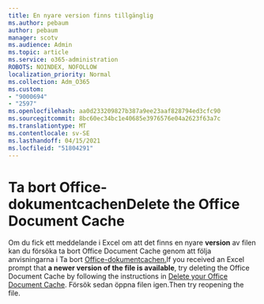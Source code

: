 ```yaml
---
title: En nyare version finns tillgänglig
ms.author: pebaum
author: pebaum
manager: scotv
ms.audience: Admin
ms.topic: article
ms.service: o365-administration
ROBOTS: NOINDEX, NOFOLLOW
localization_priority: Normal
ms.collection: Adm_O365
ms.custom:
- "9000694"
- "2597"
ms.openlocfilehash: aa0d233209827b387a9ee23aaf828794ed3cfc90
ms.sourcegitcommit: 8bc60ec34bc1e40685e3976576e04a2623f63a7c
ms.translationtype: MT
ms.contentlocale: sv-SE
ms.lasthandoff: 04/15/2021
ms.locfileid: "51804291"
---
```

# <a name="delete-the-office-document-cache"></a><span data-ttu-id="42f98-102">Ta bort Office-dokumentcachen</span><span class="sxs-lookup"><span data-stu-id="42f98-102">Delete the Office Document Cache</span></span>

<span data-ttu-id="42f98-103">Om du fick ett meddelande i Excel om att det finns en nyare **version** av filen kan du försöka ta bort Office Document Cache genom att följa anvisningarna i Ta bort [Office-dokumentcachen.](https://support.office.com/article/b1d3765e-d71b-4bb8-99ca-acd22c42995d)</span><span class="sxs-lookup"><span data-stu-id="42f98-103">If you received an Excel prompt that **a newer version of the file is available**, try deleting the Office Document Cache by following the instructions in [Delete your Office Document Cache](https://support.office.com/article/b1d3765e-d71b-4bb8-99ca-acd22c42995d).</span></span> <span data-ttu-id="42f98-104">Försök sedan öppna filen igen.</span><span class="sxs-lookup"><span data-stu-id="42f98-104">Then try reopening the file.</span></span>

